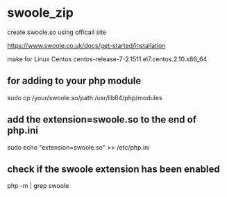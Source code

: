 # swoole_zip
create swoole.so using officail site

https://www.swoole.co.uk/docs/get-started/installation

make for Linux Centos centos-release-7-2.1511.el7.centos.2.10.x86_64

## for adding to your php module
sudo cp /your/swoole.so/path /usr/lib64/php/modules

## add the extension=swoole.so to the end of php.ini
sudo echo "extension=swoole.so" >>  /etc/php.ini  
## check if the swoole extension has been enabled
php -m | grep swoole                       

